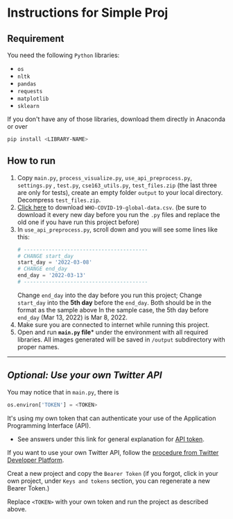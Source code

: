 # Instructions for Simple Proj

## Requirement
You need the following `Python` libraries:
- `os`
- `nltk`
- `pandas`
- `requests`
- `matplotlib`
- `sklearn`

If you don't have any of those libraries, download them directly in Anaconda or over
```bash
pip install <LIBRARY-NAME>
```
## How to run
1. Copy  `main.py`, `process_visualize.py`, `use_api_preprocess.py`, `settings.py` , `test.py`, `cse163_utils.py`, `test_files.zip`  (the last three are only for tests), create an empty folder `output` to your local directory. Decompress `test_files.zip`.
2. [Click here](https://covid19.who.int/WHO-COVID-19-global-data.csv) to download `WHO-COVID-19-global-data.csv`. (be sure to download it every new day before you run the `.py` files and replace the old one if you have run this project before)
3. In `use_api_preprocess.py`, scroll down and you will see some lines like this:
    ```python
    # ----------------------------------------
    # CHANGE start_day
    start_day = '2022-03-08'
    # CHANGE end_day
    end_day = '2022-03-13'
    # ----------------------------------------
    ```
    Change `end_day` into the day before you run this project; Change `start_day` into the **5th day** before the `end_day`. Both should be in the format as the sample above In the sample case, the 5th day before `end_day` (Mar 13, 2022) is Mar 8, 2022.
4. Make sure you are connected to internet while running this project.
5. Open and run **`main.py` file*** under the environment with all required libraries. All images generated will be saved in `/output` subdirectory with proper names.

---

## _Optional: Use your own Twitter API_
You may notice that in `main.py`, there is
```python
os.environ['TOKEN'] = <TOKEN>
```
It's using my own token that can authenticate your use of the Application Programming Interface (API). 
- See answers under this link for general explanation for [API token](https://stackoverflow.com/questions/17784908/what-is-an-api-token).

If you want to use your own Twitter API, follow the [procedure from Twitter Developer Platform](https://developer.twitter.com/en/docs/twitter-api/getting-started/getting-access-to-the-twitter-api).

Creat a new project and copy the `Bearer Token` (if you forgot, click in your own project, under `Keys and tokens` section, you can regenerate a new Bearer Token.)

Replace `<TOKEN>` with your own token and run the project as described above.
